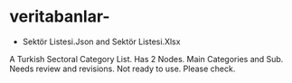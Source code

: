 # veritabanlar-

- Sektör Listesi.Json and Sektör Listesi.Xlsx

A Turkish Sectoral Category List.
Has 2 Nodes. Main Categories and Sub.
Needs review and revisions. Not ready to use. Please check.
